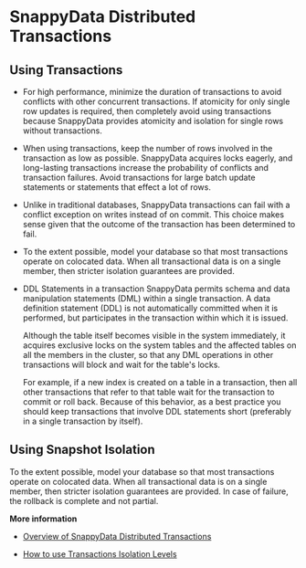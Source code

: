 # SnappyData Distributed Transactions

<a id="snapshot-bestpractise"></a>
## Using Transactions

-   For high performance, minimize the duration of transactions to avoid conflicts with other concurrent transactions. If atomicity for only single row updates is required, then completely avoid using transactions because SnappyData provides atomicity and isolation for single rows without transactions.

-   When using transactions, keep the number of rows involved in the transaction as low as possible. SnappyData acquires locks eagerly, and long-lasting transactions increase the probability of conflicts and transaction failures. Avoid transactions for large batch update statements or statements that effect a lot of rows. 

-   Unlike in traditional databases, SnappyData transactions can fail with a conflict exception on writes instead of on commit. This choice makes sense given that the outcome of the transaction has been determined to fail.

-   To the extent possible, model your database so that most transactions operate on colocated data. When all transactional data is on a single member, then stricter isolation guarantees are provided.


- DDL Statements in a transaction
    SnappyData permits schema and data manipulation statements (DML) within a single transaction. A data definition statement (DDL) is not automatically committed when it is performed, but participates in the transaction within which it is issued.

    Although the table itself becomes visible in the system immediately, it acquires exclusive locks on the system tables and the affected tables on all the members in the cluster, so that any DML operations in other transactions will block and wait for the table's locks.

    For example, if a new index is created on a table in a transaction, then all other transactions that refer to that table wait for the transaction to commit or roll back. Because of this behavior, as a best practice you should keep transactions that involve DDL statements short (preferably in a single transaction by itself).
    
<a id="snapshot-bestpractise"></a>
## Using Snapshot Isolation

To the extent possible, model your database so that most transactions operate on colocated data. When all transactional data is on a single member, then stricter isolation guarantees are provided. In case of failure, the rollback is complete and not partial.

**More information**

- [Overview of SnappyData Distributed Transactions](../consistency/transactions_about.md)

- [How to use Transactions Isolation Levels](../howto/use_transactions_isolation_levels.md)